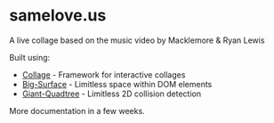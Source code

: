 samelove.us
===========

A live collage based on the music video by Macklemore &amp; Ryan Lewis

Built using:
* [Collage](https://github.com/ozanturgut/collage) - Framework for interactive collages
* [Big-Surface](https://github.com/ozanturgut/big-surface) - Limitless space within DOM elements
* [Giant-Quadtree](https://github.com/ozanturgut/giant-quadtree) - Limitless 2D collision detection

More documentation in a few weeks.
